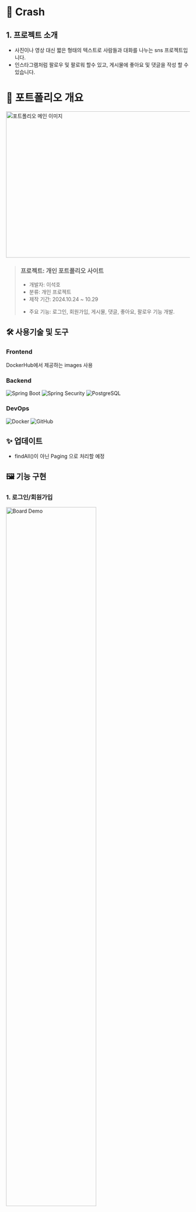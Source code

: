 # 📝 Crash



## 1. 프로젝트 소개
- 사진이나 영상 대신 짧은 형태의 텍스트로 사람들과 대화를 나누는 sns 프로젝트입니다.
- 인스타그램처럼 팔로우 및 팔로워 할수 있고, 게시물에 좋아요 및 댓글을 작성 할 수 있습니다.

# 📝 포트폴리오 개요


  <img src="https://github.com/user-attachments/assets/62e62850-dc3c-4637-aae2-ac37c65a0deab" width="700" height="400" alt="포트폴리오 메인 이미지" />


> ### 프로젝트: 개인 포트폴리오 사이트
>
> - 개발자: 이석호  
>- 분류: 개인 프로젝트  
>- 제작 기간: 2024.10.24 ~ 10.29  
><!-- - 배포일: 2021.10.05-->
> - 주요 기능: 로그인, 회원가입, 게시물, 댓글, 좋아요, 팔로우 기능 개발.


## 🛠 사용기술 및 도구

### Frontend
DockerHub에서 제공하는 images 사용

### Backend
![Spring Boot](https://img.shields.io/badge/-Spring_Boot-6DB33F?logo=springboot&logoColor=white&style=flat)
![Spring Security](https://img.shields.io/badge/-Spring_Security-6DB33F?logo=springsecurity&logoColor=white&style=flat)
![PostgreSQL](https://img.shields.io/badge/-PostgreSQL-4169E1?logo=postgresql&logoColor=white&style=flat)

### DevOps
![Docker](https://img.shields.io/badge/-Docker-2496ED?logo=docker&logoColor=white&style=flat)
![GitHub](https://img.shields.io/badge/-GitHub-181717?logo=github&logoColor=white&style=flat)

<!-- ## 🔗 링크
- 웹사이트: [https://keemtj.com](https://keemtj.com)-->

## ✨ 업데이트
- findAll()이 아닌 Paging 으로 처리할 예정

## 🖼 기능 구현

### 1. 로그인/회원가입
<img src="https://github.com/user-attachments/assets/b63d1021-8018-49a2-8c81-8ac5bfde33ec" width="70%" alt="Board Demo">

- 로그인/회원가입 기능 구현함.
- 회원가입 안되면 로그인이 안되게 구현함.
  

### 2. 게시물/댓글/좋아요/팔로우 
<img src="https://github.com/user-attachments/assets/b9641119-76b4-4022-8dff-e1866d2b03ca" width="70%" alt="Board Demo">

- 게시물을 작성하고 본인 및 다른사용자가 좋아요 및 답글을 만들수 있도록 함.
- 본인에게 온 팔로우 요청 및 좋아요 를 확인할수 있도록 함.
- 팔로워 및 팔로잉 요청을 수락하거나 취소할경우 변경이 보이도록 함.
- 본인계정에서 프로필 편집, 작성한 게시물 및 답글을 한번에 볼 수 있고, 수정하거나 삭제 할 수 있도록 함.




